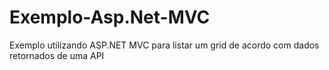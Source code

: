 # Exemplo-Asp.Net-MVC
Exemplo utilizando ASP.NET MVC para listar um grid de acordo com dados retornados de uma API
